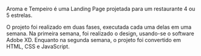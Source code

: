 Aroma e Tempeiro é uma Landing Page projetada para um restaurante 4 ou 5 estrelas. 

O projeto foi realizado em duas fases, executada cada uma delas em uma semana. Na primeira semana, foi realizado o design, usando-se o software Adobe XD. Enquanto na segunda semana, o projeto foi convertido em HTML, CSS e JavaScript.

